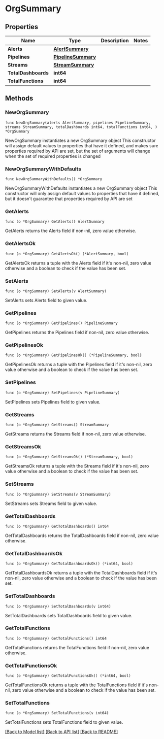 # OrgSummary

## Properties

Name | Type | Description | Notes
------------ | ------------- | ------------- | -------------
**Alerts** | [**AlertSummary**](AlertSummary.md) |  | 
**Pipelines** | [**PipelineSummary**](PipelineSummary.md) |  | 
**Streams** | [**StreamSummary**](StreamSummary.md) |  | 
**TotalDashboards** | **int64** |  | 
**TotalFunctions** | **int64** |  | 

## Methods

### NewOrgSummary

`func NewOrgSummary(alerts AlertSummary, pipelines PipelineSummary, streams StreamSummary, totalDashboards int64, totalFunctions int64, ) *OrgSummary`

NewOrgSummary instantiates a new OrgSummary object
This constructor will assign default values to properties that have it defined,
and makes sure properties required by API are set, but the set of arguments
will change when the set of required properties is changed

### NewOrgSummaryWithDefaults

`func NewOrgSummaryWithDefaults() *OrgSummary`

NewOrgSummaryWithDefaults instantiates a new OrgSummary object
This constructor will only assign default values to properties that have it defined,
but it doesn't guarantee that properties required by API are set

### GetAlerts

`func (o *OrgSummary) GetAlerts() AlertSummary`

GetAlerts returns the Alerts field if non-nil, zero value otherwise.

### GetAlertsOk

`func (o *OrgSummary) GetAlertsOk() (*AlertSummary, bool)`

GetAlertsOk returns a tuple with the Alerts field if it's non-nil, zero value otherwise
and a boolean to check if the value has been set.

### SetAlerts

`func (o *OrgSummary) SetAlerts(v AlertSummary)`

SetAlerts sets Alerts field to given value.


### GetPipelines

`func (o *OrgSummary) GetPipelines() PipelineSummary`

GetPipelines returns the Pipelines field if non-nil, zero value otherwise.

### GetPipelinesOk

`func (o *OrgSummary) GetPipelinesOk() (*PipelineSummary, bool)`

GetPipelinesOk returns a tuple with the Pipelines field if it's non-nil, zero value otherwise
and a boolean to check if the value has been set.

### SetPipelines

`func (o *OrgSummary) SetPipelines(v PipelineSummary)`

SetPipelines sets Pipelines field to given value.


### GetStreams

`func (o *OrgSummary) GetStreams() StreamSummary`

GetStreams returns the Streams field if non-nil, zero value otherwise.

### GetStreamsOk

`func (o *OrgSummary) GetStreamsOk() (*StreamSummary, bool)`

GetStreamsOk returns a tuple with the Streams field if it's non-nil, zero value otherwise
and a boolean to check if the value has been set.

### SetStreams

`func (o *OrgSummary) SetStreams(v StreamSummary)`

SetStreams sets Streams field to given value.


### GetTotalDashboards

`func (o *OrgSummary) GetTotalDashboards() int64`

GetTotalDashboards returns the TotalDashboards field if non-nil, zero value otherwise.

### GetTotalDashboardsOk

`func (o *OrgSummary) GetTotalDashboardsOk() (*int64, bool)`

GetTotalDashboardsOk returns a tuple with the TotalDashboards field if it's non-nil, zero value otherwise
and a boolean to check if the value has been set.

### SetTotalDashboards

`func (o *OrgSummary) SetTotalDashboards(v int64)`

SetTotalDashboards sets TotalDashboards field to given value.


### GetTotalFunctions

`func (o *OrgSummary) GetTotalFunctions() int64`

GetTotalFunctions returns the TotalFunctions field if non-nil, zero value otherwise.

### GetTotalFunctionsOk

`func (o *OrgSummary) GetTotalFunctionsOk() (*int64, bool)`

GetTotalFunctionsOk returns a tuple with the TotalFunctions field if it's non-nil, zero value otherwise
and a boolean to check if the value has been set.

### SetTotalFunctions

`func (o *OrgSummary) SetTotalFunctions(v int64)`

SetTotalFunctions sets TotalFunctions field to given value.



[[Back to Model list]](../README.md#documentation-for-models) [[Back to API list]](../README.md#documentation-for-api-endpoints) [[Back to README]](../README.md)


